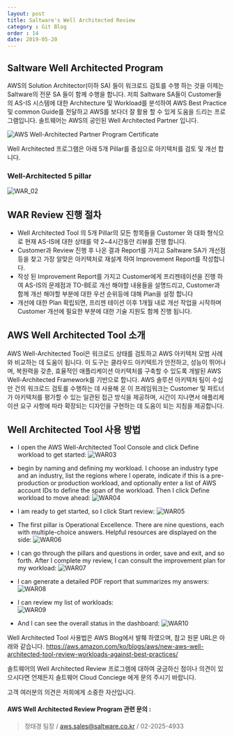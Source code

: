 ```yaml
---
layout: post
title: Saltware's Well Architected Review
category : Git Blog
order : 14
date: 2019-05-20
---
```



## Saltware Well Architected Program

AWS의 Solution Architector(이하 SA) 들이 워크로드 검토를 수행 하는 것을 이제는 Saltware의 전문 SA 들이 함께 수행을 합니다.
저희 Saltware SA들이 Customer들의 AS-IS 시스템에 대한 Architecture 및 Workload를 분석하여 AWS Best Practice 및 common Guide를 전달하고 AWS를 보다더 잘 활용 할 수 있게 도움을 드리는 프로그램입니다. 솔트웨어는 AWS의 공인된 Well Architected Partner 입니다.

![AWS Well-Architected Partner Program Certificate](/assets/images/gitBlog/2019-05-20-Well-Architected-Review/well-Architected-Review_01.png)

Well Architected 프로그램은 아래 5개 Pillar를 중심으로 아키텍처를 검토 및 개선 합니다.

### Well-Architected 5 pillar
![WAR_02](/assets/images/gitBlog/2019-05-20-Well-Architected-Review/well-Architected-Review_02.jpg) 

## WAR Review 진행 절차

- Well Architected Tool 의 5개 Pillar의 모든 항목들을 Customer 와 대화 형식으로 현재 AS-IS에 대한 상태를 약 2~4시간동안 리뷰를 진행 합니다.
- Customer과 Review 진행 후 나온 결과 Report를 가지고 Saltware SA가 개선점등을 찾고 가장 알맞은 아키텍처로 재설계 하여 Improvement Report를 작성합니다.
- 작성 된 Improvement Report를 가지고 Customer에게 프리젠테이션을 진행 하여 AS-IS의 문제점과 TO-BE로 개선 해야할 내용들을 설명드리고, Customer과 함께 개선 해야할 부분에 대한 우선 순위등에 대해 Plan을 설정 합니다
- 개선에 대한 Plan 확립되면, 프리젠 테이션 이후 1개월 내로 개선 작업을 시작하며 Customer  개선에 필요한 부분에 대한 기술 지원도 함께 진행 됩니다.

## AWS Well Architected Tool 소개

AWS Well-Architected Tool은 워크로드 상태를 검토하고 AWS 아키텍처 모범 사례와 비교하는 데 도움이 됩니다. 이 도구는 클라우드 아키텍트가 안전하고, 성능이 뛰어나며, 복원력을 갖춘, 효율적인 애플리케이션 아키텍처를 구축할 수 있도록 개발된 AWS Well-Architected Framework를 기반으로 합니다. AWS 솔루션 아키텍처 팀이 수십만 건의 워크로드 검토를 수행하는 데 사용해 온 이 프레임워크는 Customer 및 파트너가 아키텍처를 평가할 수 있는 일관된 접근 방식을 제공하며, 시간이 지나면서 애플리케이션 요구 사항에 따라 확장되는 디자인을 구현하는 데 도움이 되는 지침을 제공합니다.

## Well Architected Tool 사용 방법

- I open the AWS Well-Architected Tool Console and click Define workload to get started:
![WAR03](/assets/images/gitBlog/2019-05-20-Well-Architected-Review/well-Architected-Review_03.jpg)

- begin by naming and defining my workload. I choose an industry type and an industry, list the regions where I operate, indicate if this is a pre-production or production workload, and optionally enter a list of AWS account IDs to define the span of the workload. Then I click Define workload to move ahead:
![WAR04](/assets/images/gitBlog/2019-05-20-Well-Architected-Review/well-Architected-Review_04.jpg)

- I am ready to get started, so I click Start review:
![WAR05](/assets/images/gitBlog/2019-05-20-Well-Architected-Review/well-Architected-Review_05.jpg)

- The first pillar is Operational Excellence. There are nine questions, each with multiple-choice answers. Helpful resources are displayed on the side:
![WAR06](/assets/images/gitBlog/2019-05-20-Well-Architected-Review/well-Architected-Review_06.jpg)

- I can go through the pillars and questions in order, save and exit, and so forth. After I complete my review, I can consult the improvement plan for my workload:
![WAR07](/assets/images/gitBlog/2019-05-20-Well-Architected-Review/well-Architected-Review_07.jpg)

- I can generate a detailed PDF report that summarizes my answers:
![WAR08](/assets/images/gitBlog/2019-05-20-Well-Architected-Review/well-Architected-Review_08.jpg)

- I can review my list of workloads: <br/>
![WAR09](/assets/images/gitBlog/2019-05-20-Well-Architected-Review/well-Architected-Review_09.jpg)

- And I can see the overall status in the dashboard:
![WAR10](/assets/images/gitBlog/2019-05-20-Well-Architected-Review/well-Architected-Review_10.jpg)

Well Architected Tool 사용법은 AWS Blog에서 발췌 하였으며, 참고 원문 URL은 아래와 같습니다.
https://aws.amazon.com/ko/blogs/aws/new-aws-well-architected-tool-review-workloads-against-best-practices/

솔트웨어의 Well Architected Review 프로그램에 대하여 궁금하신 점이나 의견이 있으시다면 언제든지 솔트웨어 Cloud Conciege 에게 문의 주시기 바랍니다.

고객 여러분의 의견은 저희에게 소중한 자산입니다.

#### AWS Well Architected Review Program 관련 문의 : 

>정태경 팀장 / aws.sales@saltware.co.kr / 02-2025-4933

